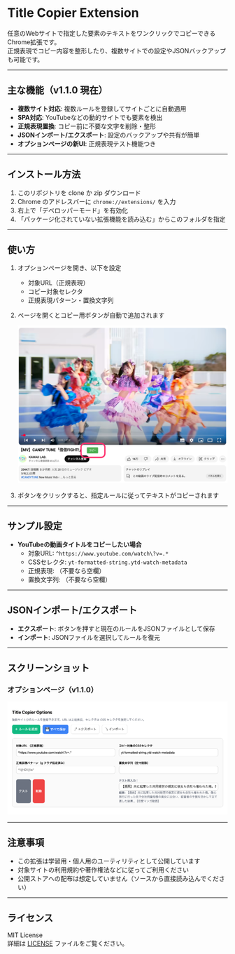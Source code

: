# Title Copier Extension

任意のWebサイトで指定した要素のテキストをワンクリックでコピーできるChrome拡張です。  
正規表現でコピー内容を整形したり、複数サイトでの設定やJSONバックアップも可能です。

---

## 主な機能（v1.1.0 現在）

- **複数サイト対応**: 複数ルールを登録してサイトごとに自動適用  
- **SPA対応**: YouTubeなどの動的サイトでも要素を検出  
- **正規表現置換**: コピー前に不要な文字を削除・整形  
- **JSONインポート/エクスポート**: 設定のバックアップや共有が簡単  
- **オプションページの新UI**: 正規表現テスト機能つき  

---

## インストール方法

1. このリポジトリを clone か zip ダウンロード
2. Chrome のアドレスバーに `chrome://extensions/` を入力
3. 右上で「デベロッパーモード」を有効化
4. 「パッケージ化されていない拡張機能を読み込む」からこのフォルダを指定

---

## 使い方

1. オプションページを開き、以下を設定  
   - 対象URL（正規表現）  
   - コピー対象セレクタ  
   - 正規表現パターン・置換文字列  

2. ページを開くとコピー用ボタンが自動で追加されます

	![Youtube画面](/screenshot/screenshot_02.png)

3. ボタンをクリックすると、指定ルールに従ってテキストがコピーされます

---

## サンプル設定

- **YouTubeの動画タイトルをコピーしたい場合**  
  - 対象URL: `^https://www.youtube.com/watch\?v=.*`
  - CSSセレクタ: `yt-formatted-string.ytd-watch-metadata`
  - 正規表現: （不要なら空欄）
  - 置換文字列: （不要なら空欄）

---

## JSONインポート/エクスポート

- **エクスポート**: ボタンを押すと現在のルールをJSONファイルとして保存  
- **インポート**: JSONファイルを選択してルールを復元  

---
## スクリーンショット

### オプションページ（v1.1.0）
![オプションページ](/screenshot/screenshot_01.png)

---

## 注意事項

- この拡張は学習用・個人用のユーティリティとして公開しています  
- 対象サイトの利用規約や著作権法などに従ってご利用ください  
- 公開ストアへの配布は想定していません（ソースから直接読み込んでください）

---

## ライセンス

MIT License  
詳細は [LICENSE](./LICENSE) ファイルをご覧ください。
